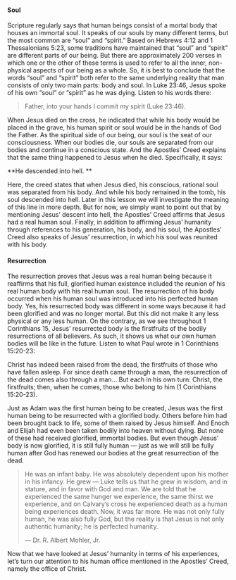 #### Soul
	
Scripture regularly says that human beings consist of a mortal body that houses an immortal soul. It speaks of our souls by many different terms, but the most common are “soul” and “spirit.” Based on Hebrews 4:12 and 1 Thessalonians 5:23, some traditions have maintained that “soul” and “spirit” are different parts of our being. But there are approximately 200 verses in which one or the other of these terms is used to refer to all the inner, non-physical aspects of our being as a whole. So, it is best to conclude that the words “soul” and “spirit” both refer to the same underlying reality that man consists of only two main parts: body and soul.
In Luke 23:46, Jesus spoke of his own “soul” or “spirit” as he was dying. Listen to his words there:

> Father, into your hands I commit my spirit (Luke 23:46).

When Jesus died on the cross, he indicated that while his body would be placed in the grave, his human spirit or soul would be in the hands of God the Father. 
As the spiritual side of our being, our soul is the seat of our consciousness. When our bodies die, our souls are separated from our bodies and continue in a conscious state. And the Apostles’ Creed explains that the same thing happened to Jesus when he died. Specifically, it says: 

**He descended into hell. **

Here, the creed states that when Jesus died, his conscious, rational soul was separated from his body. And while his body remained in the tomb, his soul descended into hell. Later in this lesson we will investigate the meaning of this line in more depth. But for now, we simply want to point out that by mentioning Jesus’ descent into hell, the Apostles’ Creed affirms that Jesus had a real human soul.
Finally, in addition to affirming Jesus’ humanity through references to his generation, his body, and his soul, the Apostles’ Creed also speaks of Jesus’ resurrection, in which his soul was reunited with his body.


#### Resurrection
	
The resurrection proves that Jesus was a real human being because it reaffirms that his full, glorified human existence included the reunion of his real human body with his real human soul. The resurrection of his body occurred when his human soul was introduced into his perfected human body. Yes, his resurrected body was different in some ways because it had been glorified and was no longer mortal. But this did not make it any less physical or any less human. On the contrary, as we see throughout 1 Corinthians 15, Jesus’ resurrected body is the firstfruits of the bodily resurrections of all believers. As such, it shows us what our own human bodies will be like in the future. 
Listen to what Paul wrote in 1 Corinthians 15:20-23:

Christ has indeed been raised from the dead, the firstfruits of those who have fallen asleep. For since death came through a man, the resurrection of the dead comes also through a man… But each in his own turn: Christ, the firstfruits; then, when he comes, those who belong to him (1 Corinthians 15:20-23).

Just as Adam was the first human being to be created, Jesus was the first human being to be resurrected with a glorified body. Others before him had been brought back to life, some of them raised by Jesus himself. And Enoch and Elijah had even been taken bodily into heaven without dying. But none of these had received glorified, immortal bodies. 
But even though Jesus’ body is now glorified, it is still fully human — just as we will still be fully human after God has renewed our bodies at the great resurrection of the dead. 

> He was an infant baby. He was absolutely dependent upon his mother in his infancy. He grew — Luke tells us that he grew in wisdom, and in stature, and in favor with God and man. We are told that he experienced the same hunger we experience, the same thirst we experience, and on Calvary’s cross he experienced death as a human being experiences death. Now, it was far more. He was not only fully human, he was also fully God, but the reality is that Jesus is not only authentic humanity; he is perfected humanity. 
> 
> —	Dr. R. Albert Mohler, Jr.

Now that we have looked at Jesus’ humanity in terms of his experiences, let’s turn our attention to his human office mentioned in the Apostles’ Creed, namely the office of Christ.

